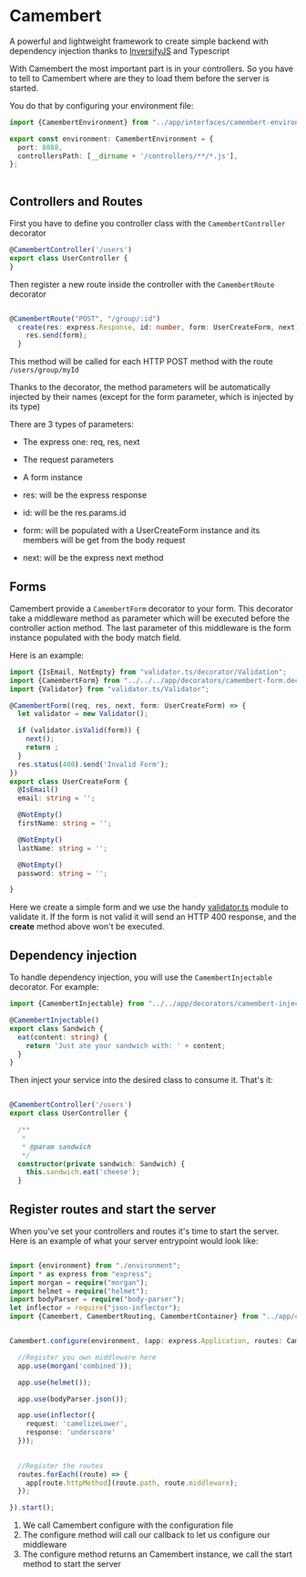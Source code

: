 # Camembert

A powerful and lightweight framework to create simple backend with dependency injection thanks to [InversifyJS](https://github.com/inversify/InversifyJS) and Typescript

With Camembert the most important part is in your controllers. So you have to tell to Camembert where 
are they to load them before the server is started.

You do that by configuring your environment file: 
```ts 
import {CamembertEnvironment} from "../app/interfaces/camembert-environment.interface";

export const environment: CamembertEnvironment = {
  port: 8888,
  controllersPath: [__dirname + '/controllers/**/*.js'],
};
 
```

## Controllers and Routes
First you have to define you controller class with the `CamembertController` decorator

```ts
@CamembertController('/users')
export class UserController {
}

```

Then register a new route inside the controller with the `CamembertRoute` decorator
```ts 

@CamembertRoute("POST", "/group/:id")
  create(res: express.Response, id: number, form: UserCreateForm, next) {
    res.send(form);
  }

```

This method will be called for each HTTP POST method with the route `/users/group/myId`

Thanks to the decorator, the method parameters will be automatically injected by their names (except for the form parameter, which is injected by its type)
 
There are 3 types of parameters:
- The express one: req, res, next
- The request parameters
- A form instance


- res: will be the express response
- id: will be the res.params.id
- form: will be populated with a UserCreateForm instance and its members will be get from the body request
- next: will be the express next method


## Forms
Camembert provide a `CamembertForm` decorator to your form.
This decorator take a middleware method as parameter which will be executed before the controller action method.
The last parameter of this middleware is the form instance populated with the body match field.

Here is an example: 
```ts 
import {IsEmail, NotEmpty} from "validator.ts/decorator/Validation";
import {CamembertForm} from "../../../app/decorators/camembert-form.decorator";
import {Validator} from "validator.ts/Validator";

@CamembertForm((req, res, next, form: UserCreateForm) => {
  let validator = new Validator();

  if (validator.isValid(form)) {
    next();
    return ;
  }
  res.status(400).send('Invalid Form');
})
export class UserCreateForm {
  @IsEmail()
  email: string = '';

  @NotEmpty()
  firstName: string = '';

  @NotEmpty()
  lastName: string = '';

  @NotEmpty()
  password: string = '';

}


```

Here we create a simple form and we use the handy [validator.ts](https://www.npmjs.com/package/validator.ts) module to 
validate it.
If the form is not valid it will send an HTTP 400 response, and the **create** method above won't be executed.


## Dependency injection

To handle dependency injection, you will use the `CamembertInjectable` decorator. 
For example:
 
```ts 
import {CamembertInjectable} from "../../app/decorators/camembert-injectable.decorator";

@CamembertInjectable()
export class Sandwich {
  eat(content: string) {
    return 'Just ate your sandwich with: ' + content;
  }
}

```

Then inject your service into the desired class to consume it. That's it: 

```ts

@CamembertController('/users')
export class UserController {

  /**
   *
   * @param sandwich
   */
  constructor(private sandwich: Sandwich) {
    this.sandwich.eat('cheese');
  }


```

## Register routes and start the server

When you've set your controllers and routes it's time to start the server. 
Here is an example of what your server entrypoint would look like: 

```ts

import {environment} from "./environment";
import * as express from "express";
import morgan = require("morgan");
import helmet = require("helmet");
import bodyParser = require("body-parser");
let inflector = require("json-inflector");
import {Camembert, CamembertRouting, CamembertContainer} from "../app/camembert";


Camembert.configure(environment, (app: express.Application, routes: CamembertRouting[], container: CamembertContainer) => {

  //Register you own middleware here
  app.use(morgan('combined'));

  app.use(helmet());

  app.use(bodyParser.json());

  app.use(inflector({
    request: 'camelizeLower',
    response: 'underscore'
  }));

  
  //Register the routes
  routes.forEach((route) => {
    app[route.httpMethod](route.path, route.middleware);
  });

}).start();


```

1. We call Camembert configure with the configuration file
2. The configure method will call our callback to let us configure our middleware
3. The configure method returns an Camembert instance, we call the start method to start the server
